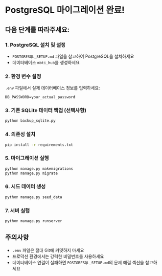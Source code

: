 # PostgreSQL 마이그레이션 완료!

## 다음 단계를 따라주세요:

### 1. PostgreSQL 설치 및 설정
- `POSTGRESQL_SETUP.md` 파일을 참고하여 PostgreSQL을 설치하세요
- 데이터베이스 `mbti_hub`를 생성하세요

### 2. 환경 변수 설정
`.env` 파일에서 실제 데이터베이스 정보를 입력하세요:
```env
DB_PASSWORD=your_actual_password
```

### 3. 기존 SQLite 데이터 백업 (선택사항)
```bash
python backup_sqlite.py
```

### 4. 의존성 설치
```bash
pip install -r requirements.txt
```

### 5. 마이그레이션 실행
```bash
python manage.py makemigrations
python manage.py migrate
```

### 6. 시드 데이터 생성
```bash
python manage.py seed_data
```

### 7. 서버 실행
```bash
python manage.py runserver
```

## 주의사항
- `.env` 파일은 절대 Git에 커밋하지 마세요
- 프로덕션 환경에서는 강력한 비밀번호를 사용하세요
- 데이터베이스 연결이 실패하면 `POSTGRESQL_SETUP.md`의 문제 해결 섹션을 참고하세요